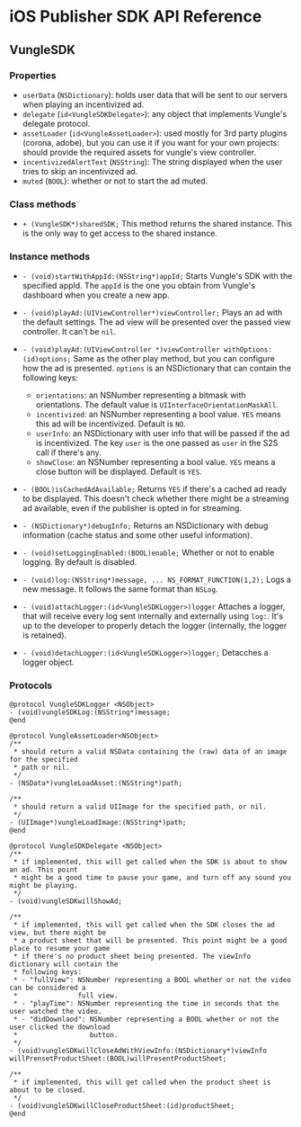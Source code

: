 # iOS Publisher SDK API Reference

## VungleSDK

### Properties

* `userData` (`NSDictionary`): holds user data that will be sent to our servers when playing an incentivized ad.
* `delegate` (`id<VungleSDKDelegate>`): any object that implements Vungle's delegate protocol.
* `assetLoader` (`id<VungleAssetLoader>`): used mostly for 3rd party plugins (corona, adobe), but you can use it if you want for your own projects: should provide the required assets for vungle's view controller.
* `incentivizedAlertText` (`NSString`): The string displayed when the user tries to skip an incentivized ad.
* `muted` (`BOOL`): whether or not to start the ad muted.

### Class methods

* `+ (VungleSDK*)sharedSDK;`
  This method returns the shared instance. This is the only way to get access to the shared instance.

### Instance methods

* `- (void)startWithAppId:(NSString*)appId;`
  Starts Vungle's SDK with the specified appId. The `appId` is the one you obtain from Vungle's dashboard when you create a new app. 

* `- (void)playAd:(UIViewController*)viewController;`
  Plays an ad with the default settings. The ad view will be presented over the passed view controller. It can't be `nil`.

* `- (void)playAd:(UIViewController *)viewController withOptions:(id)options;`
  Same as the other play method, but you can configure how the ad is presented. `options` is an NSDictionary that can contain the following keys:
  * `orientations`: an NSNumber representing a bitmask with orientations. The default value is `UIInterfaceOrientationMaskAll`.
  * `incentivized`: an NSNumber representing a bool value. `YES` means this ad will be incentivized. Default is `NO`.
  * `userInfo`: an NSDictionary with user info that will be passed if the ad is incentivized. The key `user` is the one passed as `user` in the S2S call if there's any.
  * `showClose`: an NSNumber representing a bool value. `YES` means a close button will be displayed. Default is `YES`.

* `- (BOOL)isCachedAdAvailable;`
  Returns `YES` if there's a cached ad ready to be displayed. This doesn't check whether there might be a streaming ad available, even if the publisher is opted in for streaming.

* `- (NSDictionary*)debugInfo;`
  Returns an NSDictionary with debug information (cache status and some other useful information).

* `- (void)setLoggingEnabled:(BOOL)enable;`
  Whether or not to enable logging. By default is disabled.

* `- (void)log:(NSString*)message, ... NS_FORMAT_FUNCTION(1,2);`
  Logs a new message. It follows the same format than `NSLog`.

* `- (void)attachLogger:(id<VungleSDKLogger>)logger`
  Attaches a logger, that will receive every log sent internally and externally using `log:`. It's up to the developer to properly detach the logger (internally, the logger is retained).

* `- (void)detachLogger:(id<VungleSDKLogger>)logger;`
  Detacches a logger object.

### Protocols

```obj-c
@protocol VungleSDKLogger <NSObject>
- (void)vungleSDKLog:(NSString*)message;
@end
```

```obj-c
@protocol VungleAssetLoader<NSObject>
/**
 * should return a valid NSData containing the (raw) data of an image for the specified
 * path or nil.
 */
- (NSData*)vungleLoadAsset:(NSString*)path;
   
/**
 * should return a valid UIImage for the specified path, or nil.
 */
- (UIImage*)vungleLoadImage:(NSString*)path;
@end
```

```obj-c
@protocol VungleSDKDelegate <NSObject>
/**
 * if implemented, this will get called when the SDK is about to show an ad. This point
 * might be a good time to pause your game, and turn off any sound you might be playing.
 */
- (void)vungleSDKwillShowAd;
   
/**
 * if implemented, this will get called when the SDK closes the ad view, but there might be
 * a product sheet that will be presented. This point might be a good place to resume your game
 * if there's no product sheet being presented. The viewInfo dictionary will contain the
 * following keys:
 * - "fullView": NSNumber representing a BOOL whether or not the video can be considered a
 *               full view.
 * - "playTime": NSNumber representing the time in seconds that the user watched the video.
 * - "didDownlaod": NSNumber representing a BOOL whether or not the user clicked the download
 *                  button.
 */
- (void)vungleSDKwillCloseAdWithViewInfo:(NSDictionary*)viewInfo willPrensetProductSheet:(BOOL)willPresentProductSheet;

/**
 * if implemented, this will get called when the product sheet is about to be closed.
 */
- (void)vungleSDKwillCloseProductSheet:(id)productSheet;
@end			   
```
